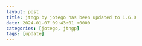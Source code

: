 ```yaml
---
layout: post
title: jtngp by jotego has been updated to 1.6.0
date: 2024-01-07 09:43:01 +0000
categories: [jotego, jtngp]
tags: [update]
---
```


